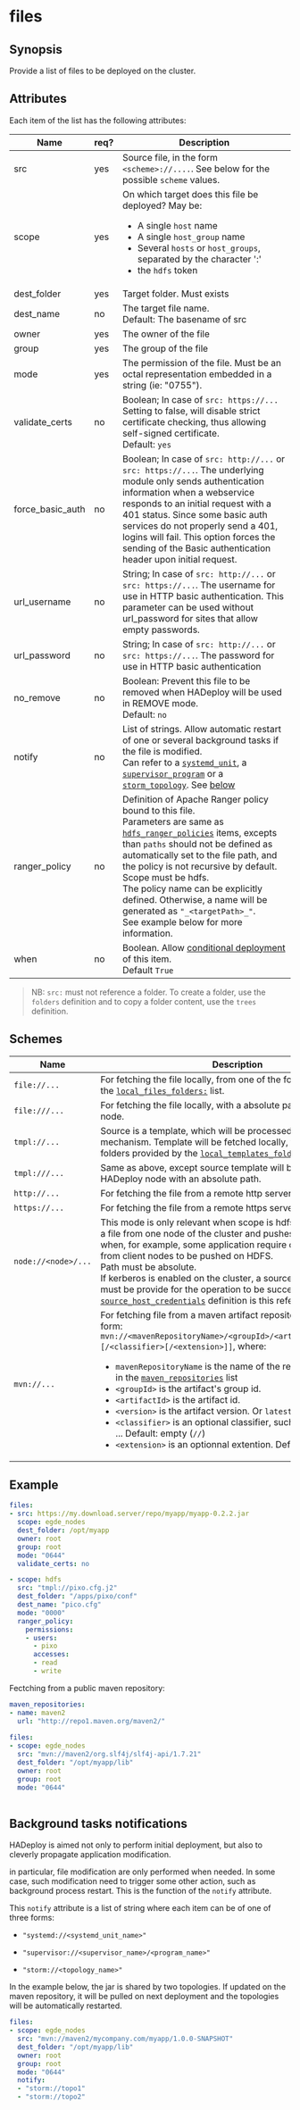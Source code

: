 # files

## Synopsis

Provide a list of files to be deployed on the cluster.

## Attributes

Each item of the list has the following attributes:

Name | req? | 	Description
--- | ---  | ---
src|yes|Source file, in the form `<scheme>://....`. See below for the possible `scheme` values.
scope|yes|On which target does this file be deployed? May be:<ul><li>A single `host` name</li><li>A single `host_group` name</li><li>Several `hosts` or `host_groups`, separated by the character ':'</li><li>the `hdfs` token</li></ul>
dest_folder|yes|Target folder. Must exists
dest_name|no|The target file name.<br>Default: The basename of src
owner|yes|The owner of the file
group|yes|The group of the file
mode|yes|The permission of the file. Must be an octal representation embedded in a string (ie: "0755").
validate_certs|no|Boolean; In case of `src: https://...` Setting to false, will disable strict certificate checking, thus allowing self-signed certificate.<br>Default: `yes`
force_basic_auth|no|Boolean; In case of `src: http://...` or `src: https://...`. The underlying module only sends authentication information when a webservice responds to an initial request with a 401 status. Since some basic auth services do not properly send a 401, logins will fail. This option forces the sending of the Basic authentication header upon initial request.
url_username|no|String; In case of `src: http://...` or `src: https://...`. The username for use in HTTP basic authentication. This parameter can be used without url_password for sites that allow empty passwords.
url_password|no|String; In case of `src: http://...` or `src: https://...`. The password for use in HTTP basic authentication
no_remove|no|Boolean: Prevent this file to be removed when HADeploy will be used in REMOVE mode.<br>Default: `no`
notify|no|List of strings. Allow automatic restart of one or several background tasks if the file is modified.<br>Can refer to a [`systemd_unit`](../systemd/systemd_units), a [`supervisor_program`](../supervisor/supervisor_overview/#notifications-daemon-restart)  or a [`storm_topology`](../storm/storm_overview/#notifications-topologies-restart). See [below](#service-notification)
ranger\_policy|no|Definition of Apache Ranger policy bound to this file. <br>Parameters are same as [`hdfs_ranger_policies`](../ranger/hdfs_ranger_policies) items, excepts than `paths` should not be defined as automatically set to the file path, and the policy is not recursive by default.<br>Scope must be hdfs.<br>The policy name can be explicitly defined. Otherwise, a name will be generated as `"_<targetPath>_"`.<br>See example below for more information.
when|no|Boolean. Allow [conditional deployment](../../more/conditional_deployment) of this item.<br>Default `True` 

> NB: `src:` must not reference a folder. To create a folder, use the `folders` definition and to copy a folder content, use the `trees` definition.

## Schemes

Name | Description
--- |--- 
`file://...` |For fetching the file locally, from one of the folder provided by the [`local_files_folders:`](./local_files_folders) list.
`file:///...` |For fetching the file locally, with a absolute path on the HADeploy node.
`tmpl://...` |Source is a template, which will be processed by Ansible/Jinja2 mechanism. Template will be fetched locally, from one of the folders provided by the [`local_templates_folders:`](./local_templates_folders) list.
`tmpl:///...` |Same as above, except source template will be fetched from the HADeploy node with an absolute path.
`http://...` |For fetching the file from a remote http server.
`https://...` |For fetching the file from a remote https server.
`node://<node>/...` |This mode is only relevant when scope is hdfs. It allows grabbing a file from one node of the cluster and pushes it to HDFS. Useful when, for example, some application require configuration files from client nodes to be pushed on HDFS.<br>Path must be absolute.<br>If kerberos is enabled on the cluster, a source host credential must be provide for the operation to be successful. See [`source_host_credentials`](../hdfs/source_host_credentials) definition is this reference part.
`mvn://...` |For fetching file from a maven artifact repository. Must be in the form:<br>`mvn://<mavenRepositoryName>/<groupId>/<artifactId>/<version>[/<classifier>[/<extension>]]`, where:<ul><li>`mavenRepositoryName` is the name of the repository definition in the [`maven_repositories`](./maven_repositories) list</li><li>`<groupId>` is the artifact's group id.</li><li>`<artifactId>` is the artifact id.</li><li>`<version>` is the artifact version. Or `latest`.</li><li>`<classifier>` is an optional classifier, such as `docs`, `sources`, ... Default: empty (`//`)</li><li>`<extension>` is an optionnal extention. Default to `jar`</li></ul>  

## Example

```yaml
files:
- src: https://my.download.server/repo/myapp/myapp-0.2.2.jar
  scope: egde_nodes
  dest_folder: /opt/myapp
  owner: root
  group: root
  mode: "0644"
  validate_certs: no

- scope: hdfs
  src: "tmpl://pixo.cfg.j2" 
  dest_folder: "/apps/pixo/conf"
  dest_name: "pico.cfg"
  mode: "0000"
  ranger_policy:
    permissions:
    - users:
      - pixo
      accesses:
      - read
      - write
```

Fectching from a public maven repository:

```yaml
maven_repositories:
- name: maven2
  url: "http://repo1.maven.org/maven2/"
  
files:  
- scope: egde_nodes
  src: "mvn://maven2/org.slf4j/slf4j-api/1.7.21"
  dest_folder: "/opt/myapp/lib" 
  owner: root
  group: root
  mode: "0644" 
  
```

## Background tasks notifications

HADeploy is aimed not only to perform initial deployment, but also to cleverly propagate application modification. 

in particular, file modification are only performed when needed. In some case, such modification need to trigger some other action, such as background process restart. This is the function of the `notify` attribute.

This `notify` attribute is a list of string where each item can be of one of three forms:

- `"systemd://<systemd_unit_name>"`

- `"supervisor://<supervisor_name>/<program_name>"`

- `"storm://<topology_name>"`

In the example below, the jar is shared by two topologies. If updated on the maven repository, it will be pulled on next deployment and the topologies will be automatically restarted.

```yaml
files:  
- scope: egde_nodes
  src: "mvn://maven2/mycompany.com/myapp/1.0.0-SNAPSHOT"
  dest_folder: "/opt/myapp/lib" 
  owner: root
  group: root
  mode: "0644" 
  notify:
  - "storm://topo1"
  - "storm://topo2"
```
